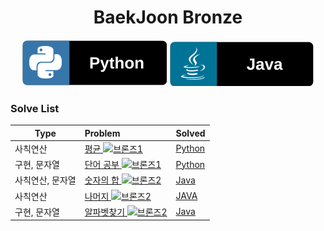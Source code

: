 <div align="center">
  <h1>BaekJoon Bronze</h1>
  <img src="https://github.com/Kim-SuBin/Kim-SuBin/blob/master/svg/dev/languages/python.svg" alt="Python" />
  <img src="https://github.com/Kim-SuBin/Kim-SuBin/blob/master/svg/dev/languages/java.svg" alt="Java" />
</div>


### Solve List
|Type|Problem|Solved|
|---|:---|---|
|사칙연산|[평균 <img src="https://d2gd6pc034wcta.cloudfront.net/tier/5.svg" alt="브론즈1" height="13" />](https://www.acmicpc.net/problem/1546)|[Python](./1546.py)|
|구현, 문자열|[단어 공부 <img src="https://d2gd6pc034wcta.cloudfront.net/tier/5.svg" alt="브론즈1" height="13" />](https://www.acmicpc.net/problem/1157)|[Python](./1157.py)|
|사칙연산, 문자열|[숫자의 합 <img src="https://d2gd6pc034wcta.cloudfront.net/tier/4.svg" alt="브론즈2" height="13" />](https://www.acmicpc.net/problem/11720)|[Java](./B11720.java)|
|사칙연산|[나머지  <img src="https://d2gd6pc034wcta.cloudfront.net/tier/4.svg" alt="브론즈2" height="13" />](https://www.acmicpc.net/problem/3052)|[JAVA](./B3052.java)|
|구현, 문자열|[알파벳찾기  <img src="https://d2gd6pc034wcta.cloudfront.net/tier/4.svg" alt="브론즈2" height="13" />](https://www.acmicpc.net/problem/10809)|[Java](./B10809.java)|
